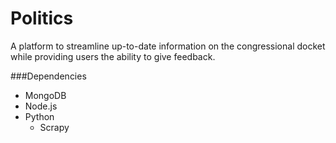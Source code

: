 # Politics
A platform to streamline up-to-date information on the congressional docket while providing users the ability to give feedback.

###Dependencies
* MongoDB
* Node.js
* Python
	* Scrapy

